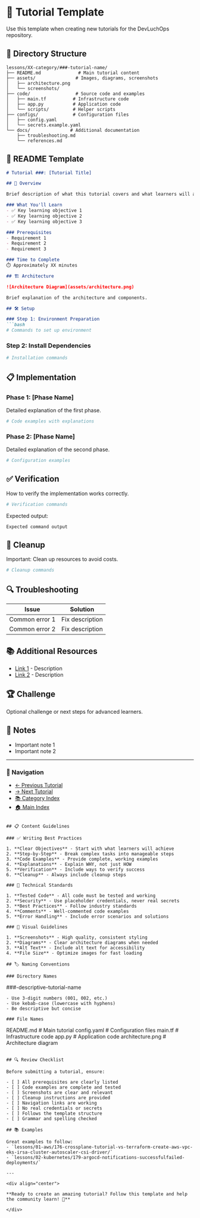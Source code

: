 # 🚀 Tutorial Template

Use this template when creating new tutorials for the DevLuchOps repository.

## 📁 Directory Structure

```
lessons/XX-category/###-tutorial-name/
├── README.md              # Main tutorial content
├── assets/               # Images, diagrams, screenshots
│   ├── architecture.png
│   └── screenshots/
├── code/                 # Source code and examples
│   ├── main.tf          # Infrastructure code
│   ├── app.py           # Application code
│   └── scripts/         # Helper scripts
├── configs/             # Configuration files
│   ├── config.yaml
│   └── secrets.example.yaml
└── docs/               # Additional documentation
    ├── troubleshooting.md
    └── references.md
```

## 📝 README Template

```markdown
# Tutorial ###: [Tutorial Title]

## 🎯 Overview

Brief description of what this tutorial covers and what learners will achieve.

### What You'll Learn
- ✅ Key learning objective 1
- ✅ Key learning objective 2  
- ✅ Key learning objective 3

### Prerequisites
- Requirement 1
- Requirement 2
- Requirement 3

### Time to Complete
⏱️ Approximately XX minutes

## 🏗️ Architecture

![Architecture Diagram](assets/architecture.png)

Brief explanation of the architecture and components.

## 🛠️ Setup

### Step 1: Environment Preparation
```bash
# Commands to set up environment
```

### Step 2: Install Dependencies
```bash
# Installation commands
```

## 📋 Implementation

### Phase 1: [Phase Name]
Detailed explanation of the first phase.

```bash
# Code examples with explanations
```

### Phase 2: [Phase Name]
Detailed explanation of the second phase.

```yaml
# Configuration examples
```

## ✅ Verification

How to verify the implementation works correctly.

```bash
# Verification commands
```

Expected output:
```
Expected command output
```

## 🧹 Cleanup

Important: Clean up resources to avoid costs.

```bash
# Cleanup commands
```

## 🔍 Troubleshooting

| Issue | Solution |
|-------|----------|
| Common error 1 | Fix description |
| Common error 2 | Fix description |

## 📚 Additional Resources

- [Link 1](url) - Description
- [Link 2](url) - Description

## 🏆 Challenge

Optional challenge or next steps for advanced learners.

## 📝 Notes

- Important note 1
- Important note 2

---

### 🔗 Navigation
- [← Previous Tutorial](../###-previous-tutorial/)
- [→ Next Tutorial](../###-next-tutorial/)
- [📚 Category Index](../README.md)
- [🏠 Main Index](../../README.md)
```

## 📋 Content Guidelines

### ✅ Writing Best Practices

1. **Clear Objectives** - Start with what learners will achieve
2. **Step-by-Step** - Break complex tasks into manageable steps
3. **Code Examples** - Provide complete, working examples
4. **Explanations** - Explain WHY, not just HOW
5. **Verification** - Include ways to verify success
6. **Cleanup** - Always include cleanup steps

### 🎯 Technical Standards

1. **Tested Code** - All code must be tested and working
2. **Security** - Use placeholder credentials, never real secrets
3. **Best Practices** - Follow industry standards
4. **Comments** - Well-commented code examples
5. **Error Handling** - Include error scenarios and solutions

### 📸 Visual Guidelines

1. **Screenshots** - High quality, consistent styling
2. **Diagrams** - Clear architecture diagrams when needed
3. **Alt Text** - Include alt text for accessibility
4. **File Size** - Optimize images for fast loading

## 🏷️ Naming Conventions

### Directory Names
```
###-descriptive-tutorial-name
```
- Use 3-digit numbers (001, 002, etc.)
- Use kebab-case (lowercase with hyphens)
- Be descriptive but concise

### File Names
```
README.md           # Main tutorial
config.yaml         # Configuration files
main.tf            # Infrastructure code
app.py             # Application code
architecture.png    # Architecture diagram
```

## 🔍 Review Checklist

Before submitting a tutorial, ensure:

- [ ] All prerequisites are clearly listed
- [ ] Code examples are complete and tested
- [ ] Screenshots are clear and relevant
- [ ] Cleanup instructions are provided
- [ ] Navigation links are working
- [ ] No real credentials or secrets
- [ ] Follows the template structure
- [ ] Grammar and spelling checked

## 📚 Examples

Great examples to follow:
- `lessons/01-aws/176-crossplane-tutorial-vs-terraform-create-aws-vpc-eks-irsa-cluster-autoscaler-csi-driver/`
- `lessons/02-kubernetes/179-argocd-notifications-successfulfailed-deployments/`

---

<div align="center">

**Ready to create an amazing tutorial? Follow this template and help the community learn! 🚀**

</div>

